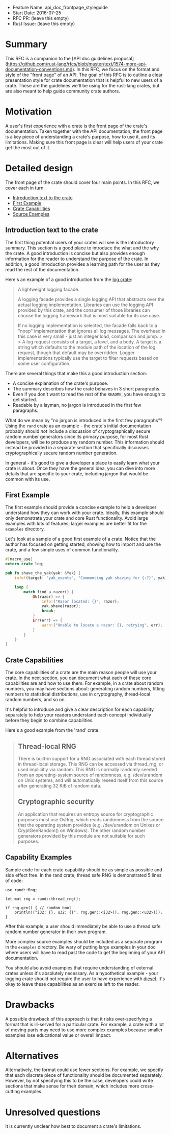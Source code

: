 - Feature Name: api_doc_frontpage_styleguide
- Start Date: 2016-07-25
- RFC PR: (leave this empty)
- Rust Issue: (leave this empty)

# Summary

This RFC is a companion to the [API doc guidelines proposal]
(https://github.com/rust-lang/rfcs/blob/master/text/1574-more-api-documentation-conventions.md).
In this RFC, we focus on the format and style of the "front page" of an API.  The goal of this 
RFC is to outline a clear presentation style for crate documentation that is helpful to new users 
of a crate. These are the guidelines we'll be using for the rust-lang crates, but are also meant to
help guide community crate authors.

# Motivation

A user's first experience with a crate is the front page of the crate's documentation. Taken
together with the API documentation, the front page is a key piece of understanding a crate's
purpose, how to use it, and its limitations.  Making sure this front page is clear will help users
of your crate get the most out of it.

# Detailed design

The front page of the crate should cover four main points.  In this RFC, we cover each in turn.

* [Introduction text to the crate](#introduction-text-to-the-crate) 
* [First Example](#first-example) 
* [Crate Capabilities](#crate-capabilities) 
* [Source Examples](#source-examples)

## Introduction text to the crate

The first thing potential users of your crates will see is the introductory summary. This section is
a good place to introduce the what and the why the crate. A good introduction is concise but also
provides enough information for the reader to understand the purpose of the crate. In addition, a
good introduction provides a learning path for the user as they read the rest of the documentation.

Here's an example of a good introduction from the [log
crate](https://doc.rust-lang.org/log/log/index.html):
    
> A lightweight logging facade.  
>
> A logging facade provides a single logging API that abstracts over the actual logging
> implementation. Libraries can use the logging API provided by this crate, and the consumer
> of those libraries can choose the logging framework that is most suitable for its use case.
>
> If no logging implementation is selected, the facade falls back to a "noop" implementation
> that ignores all log messages. The overhead in this case is very small - just an integer load,
> comparison and jump.  > > A log request consists of a target, a level, and a body. A target
> is a string which defaults to the module path of the location of the log request, though that
> default may be overridden. Logger implementations typically use the target to filter requests
> based on some user configuration.

There are several things that make this a good introduction section:
    
* A concise explanation of the crate's purpose.
* The summary describes how the crate behaves in 3 short paragraphs.
* Even if you don't want to read the rest of the `README`, you have enough to get started.
* Readable by a layman, no jargon is introduced in the first few paragraphs.
    
What do we mean by "no jargon is introduced in the first few paragraphs"? Using the `rand` crate as
an example - the crate's initial documentation probably should _not_ include a discussion of
cryptographically secure random number generators since its primary purpose, for most Rust
developers, will be to produce any random number. This information should instead be provided in a
separate section that specifically discusses cryptographically secure random number generation.

In general - it's good to give a developer a place to easily learn what your crate is about. Once
they have the general idea, you can dive into more details that are specific to your crate,
including jargon that would be common with its use.

## First Example

The first example should provide a concise example to help a developer understand how they can work
with your crate. Ideally, this example should only demonstrate your crate and core Rust
functionality. Avoid large examples with lots of features; larger examples are better fit for the
`examples` directory.

Let's look at a sample of a good first example of a crate. Notice that the author has focused on
getting started, showing how to import and use the crate, and a few simple uses of common
functionality.

```rust
#[macro_use] 
extern crate log;

pub fn shave_the_yak(yak: &Yak) {
    info!(target: "yak_events", "Commencing yak shaving for {:?}", yak);

    loop { 
        match find_a_razor() { 
            Ok(razor) => { 
                info!("Razor located: {}", razor);
                yak.shave(razor); 
                break; 
            } 
            Err(err) => { 
                warn!("Unable to locate a razor: {}, retrying", err); 
            }
        }
    }
}
```

## Crate Capabilities

The core capabilities of a crate are the main reason people will use your crate.  In the next
section, you can document what each of these core capabilities are and how to use them.  For
example, in a crate about random numbers, you may have sections about: generating random numbers,
fitting numbers to statistical distributions, use in cryptography, thread-local random numbers, and
so on.

It's helpful to introduce and give a clear description for each capability separately to help your
readers understand each concept individually before they begin to combine capabilities.

Here's a good example from the 'rand' crate:
    
> ## Thread-local RNG 
> 
> There is built-in support for a RNG associated with each thread stored in thread-local storage. 
> This RNG can be accessed via thread_rng, or used implicitly via random. This RNG is normally
> randomly seeded from an operating-system source of randomness, e.g. /dev/urandom on Unix systems,
> and will automatically reseed itself from this source after generating 32 KiB of random data.  
> 
> ## Cryptographic security 
> 
> An application that requires an entropy source for cryptographic purposes must use OsRng,
> which reads randomness from the source that the operating system provides (e.g. /dev/urandom
> on Unixes or CryptGenRandom() on Windows). The other random number generators provided by
> this module are not suitable for such purposes.

## Capability Examples

Sample code for each crate capability should be as simple as possible and side effect free. In the
rand crate, thread safe RNG is demonstrated 5 lines of code:

```
use rand::Rng;

let mut rng = rand::thread_rng();

if rng.gen() { // random bool
    println!("i32: {}, u32: {}", rng.gen::<i32>(), rng.gen::<u32>()); 
} 
```

After this example, a user should immediately be able to use a thread safe random number generator
in their own program.

More complex source examples should be included as a separate program in the `examples` directory.
Be wary of putting large examples in your doc where users will have to read past the code to get the
beginning of your API documentation.

You should also avoid examples that require understanding of external crates unless it's absolutely
necessary. As a hypothetical example - your logging crate should not require the user to have
experience with [diesel](http://diesel.rs/). It's okay to leave these capabilities as an exercise
left to the reader.

# Drawbacks

A possible drawback of this approach is that it risks over-specifying a format that is ill-served
for a particular crate.  For example, a crate with a lot of moving parts may need to use more
complex examples because smaller examples lose educational value or overall impact.

# Alternatives

Alternatively, the format could use fewer sections.  For example, we specify that each discrete
piece of functionality should be documented separately.  However, by not specifying this to be the
case, developers could write sections that make sense for their domain, which includes more
cross-cutting examples.

# Unresolved questions

It is currently unclear how best to document a crate's limitations.

